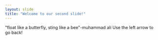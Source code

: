 ```yaml
---
layout: slide
title: "Welcome to our second slide!"
---
```

"float like a butterfly, sting like a bee"-muhammad ali
Use the left arrow to go back!
